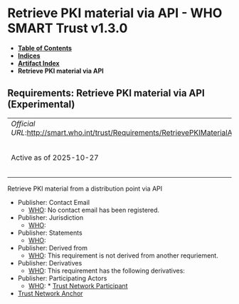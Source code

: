 # Retrieve PKI material via API - WHO SMART Trust v1.3.0

* [**Table of Contents**](toc.md)
* [**Indices**](indices.md)
* [**Artifact Index**](artifacts.md)
* **Retrieve PKI material via API**

## Requirements: Retrieve PKI material via API (Experimental) 

| | |
| :--- | :--- |
| *Official URL*:http://smart.who.int/trust/Requirements/RetrievePKIMaterialAPI | *Version*:1.3.0 |
| Active as of 2025-10-27 | *Computable Name*:Retrieve Public Keys via API |

 
Retrieve PKI material from a distribution point via API 

* Publisher: Contact Email
  * [WHO](http://who.int): No contact email has been registered.
* Publisher: Jurisdiction
  * [WHO](http://who.int): 
* Publisher: Statements
  * [WHO](http://who.int): 
* Publisher: Derived from
  * [WHO](http://who.int): This requirement is not derived from another requriement.
* Publisher: Derivatives
  * [WHO](http://who.int): This requirement has the following derivatives:
* Publisher: Participating Actors
  * [WHO](http://who.int): * [Trust Network Participant](ActorDefinition-TrustNetworkParticipant.md)
* [Trust Network Anchor](ActorDefinition-TrustNetworkAnchor.md)


